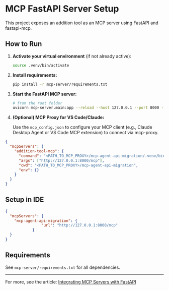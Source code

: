 # MCP FastAPI Server Setup

This project exposes an addition tool as an MCP server using FastAPI and fastapi-mcp.

## How to Run

1. **Activate your virtual environment** (if not already active):
   
   ```zsh
   source .venv/bin/activate
   ```

2. **Install requirements:**
   
   ```zsh
   pip install -r mcp-server/requirements.txt
   ```

3. **Start the FastAPI MCP server:**
   
   ```zsh
   # from the root folder
   uvicorn mcp-server.main:app --reload --host 127.0.0.1 --port 8000 --log-level debug
   ```

4. **(Optional) MCP Proxy for VS Code/Claude:**
   
   Use the `mcp_config.json` to configure your MCP client (e.g., Claude Desktop Agent or VS Code MCP extension) to connect via mcp-proxy.

```json
{
  "mcpServers": {
    "addition-tool-mcp": {
      "command": "<PATH_TO_MCP_PROXY>/mcp-agent-api-migration/.venv/bin/mcp-proxy",
      "args": ["http://127.0.0.1:8000/mcp"],
      "cwd": "<PATH_TO_MCP_PROXY>/mcp-agent-api-migration",
      "env": {}
    }
  }
}
```

## Setup in IDE

```json
{
  "mcpServers": {
    "mcp-agent-api-migration": {
                "url": "http://127.0.0.1:8000/mcp"
            }
  }
}
```

## Requirements
See `mcp-server/requirements.txt` for all dependencies.

---

For more, see the article: [Integrating MCP Servers with FastAPI](https://medium.com/@ruchi.awasthi63/integrating-mcp-servers-with-fastapi-2c6d0c9a4749)
